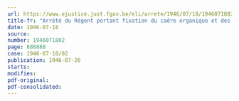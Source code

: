 ```yaml
---
url: https://www.ejustice.just.fgov.be/eli/arrete/1946/07/18/1946071802/justel
title-fr: "Arrêté du Régent portant fixation du cadre organique et des barèmes du personnel du Ministère du Rééquipement national"
date: 1946-07-18
source:
number: 1946071802
page: 888888
case: 1946-07-18/02
publication: 1946-07-26
starts:
modifies:
pdf-original:
pdf-consolidated:
---
```


